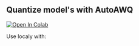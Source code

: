 ## Quantize model's with AutoAWQ


[![Open In Colab](https://colab.research.google.com/assets/colab-badge.svg)](https://colab.research.google.com/github/seu-usuario/seu-repositorio/blob/main/notebook.ipynb)

Use localy with:

